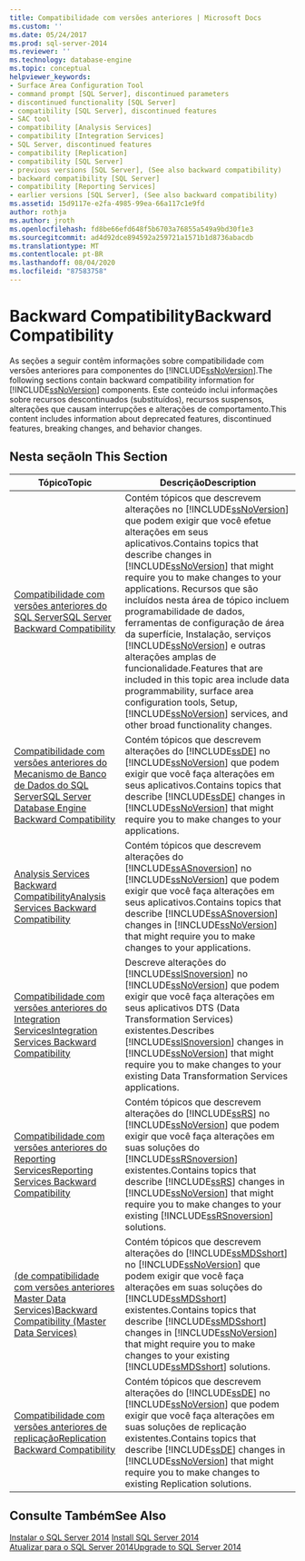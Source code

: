 ```yaml
---
title: Compatibilidade com versões anteriores | Microsoft Docs
ms.custom: ''
ms.date: 05/24/2017
ms.prod: sql-server-2014
ms.reviewer: ''
ms.technology: database-engine
ms.topic: conceptual
helpviewer_keywords:
- Surface Area Configuration Tool
- command prompt [SQL Server], discontinued parameters
- discontinued functionality [SQL Server]
- compatibility [SQL Server], discontinued features
- SAC tool
- compatibility [Analysis Services]
- compatibility [Integration Services]
- SQL Server, discontinued features
- compatibility [Replication]
- compatibility [SQL Server]
- previous versions [SQL Server], (See also backward compatibility)
- backward compatibility [SQL Server]
- compatibility [Reporting Services]
- earlier versions [SQL Server], (See also backward compatibility)
ms.assetid: 15d9117e-e2fa-4985-99ea-66a117c1e9fd
author: rothja
ms.author: jroth
ms.openlocfilehash: fd8be66efd648f5b6703a76855a549a9bd30f1e3
ms.sourcegitcommit: ad4d92dce894592a259721a1571b1d8736abacdb
ms.translationtype: MT
ms.contentlocale: pt-BR
ms.lasthandoff: 08/04/2020
ms.locfileid: "87583758"
---
```

# <a name="backward-compatibility"></a><span data-ttu-id="af582-102">Backward Compatibility</span><span class="sxs-lookup"><span data-stu-id="af582-102">Backward Compatibility</span></span>
  <span data-ttu-id="af582-103">As seções a seguir contêm informações sobre compatibilidade com versões anteriores para componentes do [!INCLUDE[ssNoVersion](../includes/ssnoversion-md.md)].</span><span class="sxs-lookup"><span data-stu-id="af582-103">The following sections contain backward compatibility information for [!INCLUDE[ssNoVersion](../includes/ssnoversion-md.md)] components.</span></span> <span data-ttu-id="af582-104">Este conteúdo inclui informações sobre recursos descontinuados (substituídos), recursos suspensos, alterações que causam interrupções e alterações de comportamento.</span><span class="sxs-lookup"><span data-stu-id="af582-104">This content includes information about deprecated features, discontinued features, breaking changes, and behavior changes.</span></span>  
  
## <a name="in-this-section"></a><span data-ttu-id="af582-105">Nesta seção</span><span class="sxs-lookup"><span data-stu-id="af582-105">In This Section</span></span>  
  
|<span data-ttu-id="af582-106">Tópico</span><span class="sxs-lookup"><span data-stu-id="af582-106">Topic</span></span>|<span data-ttu-id="af582-107">Descrição</span><span class="sxs-lookup"><span data-stu-id="af582-107">Description</span></span>|  
|-----------|-----------------|  
|[<span data-ttu-id="af582-108">Compatibilidade com versões anteriores do SQL Server</span><span class="sxs-lookup"><span data-stu-id="af582-108">SQL Server Backward Compatibility</span></span>](../../2014/getting-started/sql-server-backward-compatibility.md)|<span data-ttu-id="af582-109">Contém tópicos que descrevem alterações no [!INCLUDE[ssNoVersion](../includes/ssnoversion-md.md)] que podem exigir que você efetue alterações em seus aplicativos.</span><span class="sxs-lookup"><span data-stu-id="af582-109">Contains topics that describe changes in [!INCLUDE[ssNoVersion](../includes/ssnoversion-md.md)] that might require you to make changes to your applications.</span></span> <span data-ttu-id="af582-110">Recursos que são incluídos nesta área de tópico incluem programabilidade de dados, ferramentas de configuração de área da superfície, Instalação, serviços [!INCLUDE[ssNoVersion](../includes/ssnoversion-md.md)] e outras alterações amplas de funcionalidade.</span><span class="sxs-lookup"><span data-stu-id="af582-110">Features that are included in this topic area include data programmability, surface area configuration tools, Setup, [!INCLUDE[ssNoVersion](../includes/ssnoversion-md.md)] services, and other broad functionality changes.</span></span>|  
|[<span data-ttu-id="af582-111">Compatibilidade com versões anteriores do Mecanismo de Banco de Dados do SQL Server</span><span class="sxs-lookup"><span data-stu-id="af582-111">SQL Server Database Engine Backward Compatibility</span></span>](../database-engine/sql-server-database-engine-backward-compatibility.md)|<span data-ttu-id="af582-112">Contém tópicos que descrevem alterações do [!INCLUDE[ssDE](../includes/ssde-md.md)] no [!INCLUDE[ssNoVersion](../includes/ssnoversion-md.md)] que podem exigir que você faça alterações em seus aplicativos.</span><span class="sxs-lookup"><span data-stu-id="af582-112">Contains topics that describe [!INCLUDE[ssDE](../includes/ssde-md.md)] changes in [!INCLUDE[ssNoVersion](../includes/ssnoversion-md.md)] that might require you to make changes to your applications.</span></span>|  
|[<span data-ttu-id="af582-113">Analysis Services Backward Compatibility</span><span class="sxs-lookup"><span data-stu-id="af582-113">Analysis Services Backward Compatibility</span></span>](../../2014/analysis-services/analysis-services-backward-compatibility.md)|<span data-ttu-id="af582-114">Contém tópicos que descrevem alterações do [!INCLUDE[ssASnoversion](../includes/ssasnoversion-md.md)] no [!INCLUDE[ssNoVersion](../includes/ssnoversion-md.md)] que podem exigir que você faça alterações em seus aplicativos.</span><span class="sxs-lookup"><span data-stu-id="af582-114">Contains topics that describe [!INCLUDE[ssASnoversion](../includes/ssasnoversion-md.md)] changes in [!INCLUDE[ssNoVersion](../includes/ssnoversion-md.md)] that might require you to make changes to your applications.</span></span>|  
|[<span data-ttu-id="af582-115">Compatibilidade com versões anteriores do Integration Services</span><span class="sxs-lookup"><span data-stu-id="af582-115">Integration Services Backward Compatibility</span></span>](../integration-services/integration-services-backward-compatibility.md)|<span data-ttu-id="af582-116">Descreve alterações do [!INCLUDE[ssISnoversion](../includes/ssisnoversion-md.md)] no [!INCLUDE[ssNoVersion](../includes/ssnoversion-md.md)] que podem exigir que você faça alterações em seus aplicativos DTS (Data Transformation Services) existentes.</span><span class="sxs-lookup"><span data-stu-id="af582-116">Describes [!INCLUDE[ssISnoversion](../includes/ssisnoversion-md.md)] changes in [!INCLUDE[ssNoVersion](../includes/ssnoversion-md.md)] that might require you to make changes to your existing Data Transformation Services applications.</span></span>|  
|[<span data-ttu-id="af582-117">Compatibilidade com versões anteriores do Reporting Services</span><span class="sxs-lookup"><span data-stu-id="af582-117">Reporting Services Backward Compatibility</span></span>](../reporting-services/reporting-services-backward-compatibility.md)|<span data-ttu-id="af582-118">Contém tópicos que descrevem alterações do [!INCLUDE[ssRS](../includes/ssrs.md)] no [!INCLUDE[ssNoVersion](../includes/ssnoversion-md.md)] que podem exigir que você faça alterações em suas soluções do [!INCLUDE[ssRSnoversion](../includes/ssrsnoversion-md.md)] existentes.</span><span class="sxs-lookup"><span data-stu-id="af582-118">Contains topics that describe [!INCLUDE[ssRS](../includes/ssrs.md)] changes in [!INCLUDE[ssNoVersion](../includes/ssnoversion-md.md)] that might require you to make changes to your existing [!INCLUDE[ssRSnoversion](../includes/ssrsnoversion-md.md)] solutions.</span></span>|  
|[<span data-ttu-id="af582-119">&#40;de compatibilidade com versões anteriores Master Data Services&#41;</span><span class="sxs-lookup"><span data-stu-id="af582-119">Backward Compatibility &#40;Master Data Services&#41;</span></span>](../master-data-services/backward-compatibility-master-data-services.md)|<span data-ttu-id="af582-120">Contém tópicos que descrevem alterações do [!INCLUDE[ssMDSshort](../includes/ssmdsshort-md.md)] no [!INCLUDE[ssNoVersion](../includes/ssnoversion-md.md)] que podem exigir que você faça alterações em suas soluções do [!INCLUDE[ssMDSshort](../includes/ssmdsshort-md.md)] existentes.</span><span class="sxs-lookup"><span data-stu-id="af582-120">Contains topics that describe [!INCLUDE[ssMDSshort](../includes/ssmdsshort-md.md)] changes in [!INCLUDE[ssNoVersion](../includes/ssnoversion-md.md)] that might require you to make changes to your existing [!INCLUDE[ssMDSshort](../includes/ssmdsshort-md.md)] solutions.</span></span>|  
|[<span data-ttu-id="af582-121">Compatibilidade com versões anteriores de replicação</span><span class="sxs-lookup"><span data-stu-id="af582-121">Replication Backward Compatibility</span></span>](../../2014/relational-databases/replication/replication-backward-compatibility.md)|<span data-ttu-id="af582-122">Contém tópicos que descrevem alterações do [!INCLUDE[ssDE](../includes/ssde-md.md)] no [!INCLUDE[ssNoVersion](../includes/ssnoversion-md.md)] que podem exigir que você faça alterações em suas soluções de replicação existentes.</span><span class="sxs-lookup"><span data-stu-id="af582-122">Contains topics that describe [!INCLUDE[ssDE](../includes/ssde-md.md)] changes in [!INCLUDE[ssNoVersion](../includes/ssnoversion-md.md)] that might require you to make changes to existing Replication solutions.</span></span>|  
  
## <a name="see-also"></a><span data-ttu-id="af582-123">Consulte Também</span><span class="sxs-lookup"><span data-stu-id="af582-123">See Also</span></span>  
 <span data-ttu-id="af582-124">[Instalar o SQL Server 2014](../database-engine/install-windows/install-sql-server.md) </span><span class="sxs-lookup"><span data-stu-id="af582-124">[Install SQL Server 2014](../database-engine/install-windows/install-sql-server.md) </span></span>  
 [<span data-ttu-id="af582-125">Atualizar para o SQL Server 2014</span><span class="sxs-lookup"><span data-stu-id="af582-125">Upgrade to SQL Server 2014</span></span>](../database-engine/install-windows/upgrade-sql-server.md)  
  
  
